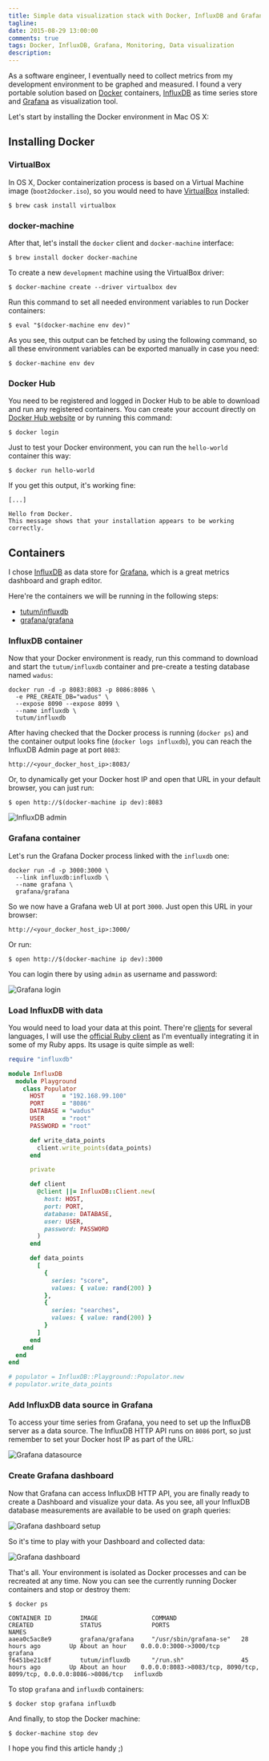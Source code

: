 ```yaml
---
title: Simple data visualization stack with Docker, InfluxDB and Grafana
tagline:
date: 2015-08-29 13:00:00
comments: true
tags: Docker, InfluxDB, Grafana, Monitoring, Data visualization
description:
---
```


As a software engineer, I eventually need to collect metrics from my development environment to be graphed and measured. I found a very portable solution based on [Docker](https://www.docker.com/) containers, [InfluxDB](https://influxdb.com/) as time series store and [Grafana](http://grafana.org/) as visualization tool.

Let's start by installing the Docker environment in Mac OS X:

## Installing Docker

### VirtualBox

In OS X, Docker containerization process is based on a Virtual Machine image (`boot2docker.iso`), so you would need to have [VirtualBox](https://www.virtualbox.org/) installed:

```shell
$ brew cask install virtualbox
```

### docker-machine

After that, let's install the `docker` client and `docker-machine` interface:

```shell
$ brew install docker docker-machine
```

To create a new `development` machine using the VirtualBox driver:

```shell
$ docker-machine create --driver virtualbox dev
```

Run this command to set all needed environment variables to run Docker containers:

```shell
$ eval "$(docker-machine env dev)"
```

As you see, this output can be fetched by using the following command, so all these environment variables can be exported manually in case you need:

```shell
$ docker-machine env dev
```

### Docker Hub

You need to be registered and logged in Docker Hub to be able to download and run any registered containers. You can create your account directly on [Docker Hub website](https://hub.docker.com/) or by running this command:

```shell
$ docker login
```

Just to test your Docker environment, you can run the `hello-world` container this way:

```shell
$ docker run hello-world
```

If you get this output, it's working fine:

```
[...]

Hello from Docker.
This message shows that your installation appears to be working correctly.
```

## Containers

I chose [InfluxDB](https://influxdb.com/) as data store for [Grafana](http://grafana.org/), which is a great metrics dashboard and graph editor.

Here're the containers we will be running in the following steps:

- [tutum/influxdb](https://hub.docker.com/r/tutum/influxdb/)
- [grafana/grafana](https://hub.docker.com/r/grafana/grafana/)

### InfluxDB container

Now that your Docker environment is ready, run this command to download and start the `tutum/influxdb` container and pre-create a testing database named `wadus`:

```shell
docker run -d -p 8083:8083 -p 8086:8086 \
  -e PRE_CREATE_DB="wadus" \
  --expose 8090 --expose 8099 \
  --name influxdb \
  tutum/influxdb
```

After having checked that the Docker process is running (`docker ps`) and the container output looks fine (`docker logs influxdb`), you can reach the InfluxDB Admin page at port `8083`:

```
http://<your_docker_host_ip>:8083/
```

Or, to dynamically get your Docker host IP and open that URL in your default browser, you can just run:

```shell
$ open http://$(docker-machine ip dev):8083
```

![InfluxDB admin](/articles/2015-08-29-simple-data-visualization-stack-with-docker-influxdb-and-grafana/influxdb-admin.jpg)

### Grafana container

Let's run the Grafana Docker process linked with the `influxdb` one:

```shell
docker run -d -p 3000:3000 \
  --link influxdb:influxdb \
  --name grafana \
  grafana/grafana
```

So we now have a Grafana web UI at port `3000`. Just open this URL in your browser:

```
http://<your_docker_host_ip>:3000/
```

Or run:

```shell
$ open http://$(docker-machine ip dev):3000
```

You can login there by using `admin` as username and password:

![Grafana login](/articles/2015-08-29-simple-data-visualization-stack-with-docker-influxdb-and-grafana/grafana-login.jpg)

### Load InfluxDB with data

You would need to load your data at this point. There're [clients](https://influxdb.com/docs/v0.9/clients/api.html) for several languages, I will use the [official Ruby client](https://github.com/influxdb/influxdb-ruby) as I'm eventually integrating it in some of my Ruby apps. Its usage is quite simple as well:

```ruby
require "influxdb"

module InfluxDB
  module Playground
    class Populator
      HOST     = "192.168.99.100"
      PORT     = "8086"
      DATABASE = "wadus"
      USER     = "root"
      PASSWORD = "root"

      def write_data_points
        client.write_points(data_points)
      end

      private

      def client
        @client ||= InfluxDB::Client.new(
          host: HOST,
          port: PORT,
          database: DATABASE,
          user: USER,
          password: PASSWORD
        )
      end

      def data_points
        [
          {
            series: "score",
            values: { value: rand(200) }
          },
          {
            series: "searches",
            values: { value: rand(200) }
          }
        ]
      end
    end
  end
end

# populator = InfluxDB::Playground::Populator.new
# populator.write_data_points
```

### Add InfluxDB data source in Grafana

To access your time series from Grafana, you need to set up the InfluxDB server as a data source. The InfluxDB HTTP API runs on `8086` port, so just remember to set your Docker host IP as part of the URL:

![Grafana datasource](/articles/2015-08-29-simple-data-visualization-stack-with-docker-influxdb-and-grafana/grafana-datasource.jpg)

### Create Grafana dashboard

Now that Grafana can access InfluxDB HTTP API, you are finally ready to create a Dashboard and visualize your data. As you see, all your InfluxDB database measurements are available to be used on graph queries:

![Grafana dashboard setup](/articles/2015-08-29-simple-data-visualization-stack-with-docker-influxdb-and-grafana/grafana-dashboard-setup.jpg)

So it's time to play with your Dashboard and collected data:

![Grafana dashboard](/articles/2015-08-29-simple-data-visualization-stack-with-docker-influxdb-and-grafana/grafana-dashboard.jpg)

That's all. Your environment is isolated as Docker processes and can be recreated at any time. Now you can see the currently running Docker containers and stop or destroy them:

```shell
$ docker ps

CONTAINER ID        IMAGE               COMMAND                  CREATED             STATUS              PORTS                                                                NAMES
aaea0c5ac8e9        grafana/grafana     "/usr/sbin/grafana-se"   28 hours ago        Up About an hour    0.0.0.0:3000->3000/tcp                                               grafana
f6451be21c8f        tutum/influxdb      "/run.sh"                45 hours ago        Up About an hour    0.0.0.0:8083->8083/tcp, 8090/tcp, 8099/tcp, 0.0.0.0:8086->8086/tcp   influxdb
```

To stop `grafana` and `influxdb` containers:

```shell
$ docker stop grafana influxdb
```

And finally, to stop the Docker machine:

```shell
$ docker-machine stop dev
```

I hope you find this article handy ;)

